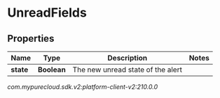 # UnreadFields


## Properties

| Name | Type | Description | Notes |
| ------------ | ------------- | ------------- | ------------- |
| **state** | **Boolean** | The new unread state of the alert |  |




_com.mypurecloud.sdk.v2:platform-client-v2:210.0.0_
